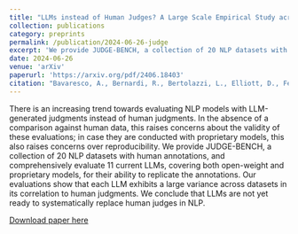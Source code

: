 ```yaml
---
title: "LLMs instead of Human Judges? A Large Scale Empirical Study across 20 NLP Evaluation Tasks"
collection: publications
category: preprints
permalink: /publication/2024-06-26-judge
excerpt: 'We provide JUDGE-BENCH, a collection of 20 NLP datasets with human annotations, and comprehensively evaluate 11 current LLMs, covering both open-weight and proprietary models, for their ability to replicate the annotations. Our evaluations show that each LLM exhibits a large variance across datasets in its correlation to human judgments. We conclude that LLMs are not yet ready to systematically replace human judges in NLP.'
date: 2024-06-26
venue: 'arXiv'
paperurl: 'https://arxiv.org/pdf/2406.18403'
citation: "Bavaresco, A., Bernardi, R., Bertolazzi, L., Elliott, D., Fernández, R., Gatt, A., Ghaleb, E., Giulianelli, M., Hanna, M., Koller, A. and Martins, A.F., 2024. LLMs instead of Human Judges? A Large Scale Empirical Study across 20 NLP Evaluation Tasks. arXiv preprint arXiv:2406.18403."
---
```

There is an increasing trend towards evaluating NLP models with LLM-generated judgments instead of human judgments. In the absence of a comparison against human data, this raises concerns about the validity of these evaluations; in case they are conducted with proprietary models, this also raises concerns over reproducibility. We provide JUDGE-BENCH, a collection of 20 NLP datasets with human annotations, and comprehensively evaluate 11 current LLMs, covering both open-weight and proprietary models, for their ability to replicate the annotations. Our evaluations show that each LLM exhibits a large variance across datasets in its correlation to human judgments. We conclude that LLMs are not yet ready to systematically replace human judges in NLP. 

[Download paper here](http://veranep.github.io/files/paper_judge.pdf)
